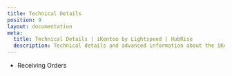 ```yaml
---
title: Technical Details
position: 9
layout: documentation
meta:
  title: Technical Details | iKentoo by Lightspeed | HubRise
  description: Technical details and advanced information about the iKentoo integration with HubRise. Connect apps and synchronise your data.
---
```


- <Link to="/apps/ikentoo-lightspeed/technical-details/receiving-orders/">Receiving Orders</Link>